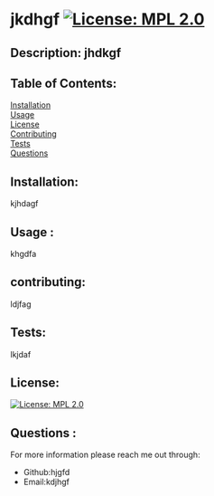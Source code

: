    
# jkdhgf   [![License: MPL 2.0](https://img.shields.io/badge/License-MPL%202.0-brightgreen.svg)](https://opensource.org/licenses/MPL-2.0)

## Description:  jhdkgf 

## Table of Contents:
[Installation](#installation)  
[Usage](#usage)   
[License](#license)  
[Contributing](#contributing)  
[Tests](#tests)  
[Questions](#questions)  

## Installation:
 kjhdagf

## Usage : 
khgdfa

## contributing:
ldjfag

## Tests:
lkjdaf

## License:
  [![License: MPL 2.0](https://img.shields.io/badge/License-MPL%202.0-brightgreen.svg)](https://opensource.org/licenses/MPL-2.0)

## Questions :
 For more information please reach  me out through:
 * Github:hjgfd
 * Email:kdjhgf
